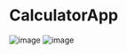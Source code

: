 # CalculatorApp
![image](https://user-images.githubusercontent.com/46464469/111053486-1ec1d380-8419-11eb-9cf7-3bb75aa40a2d.png)
![image](https://user-images.githubusercontent.com/46464469/111053513-3ef19280-8419-11eb-934c-9c615a08d5bd.png)


